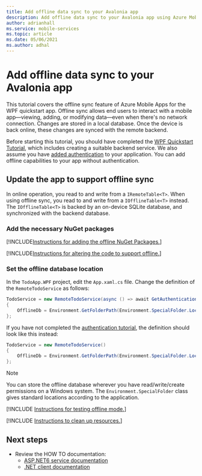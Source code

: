 ```yaml
---
title: Add offline data sync to your Avalonia app
description: Add offline data sync to your Avalonia app using Azure Mobile Apps with our tutorial.
author: adrianhall
ms.service: mobile-services
ms.topic: article
ms.date: 05/06/2021
ms.author: adhal
---
```


# Add offline data sync to your Avalonia app

This tutorial covers the offline sync feature of Azure Mobile Apps for the WPF quickstart app. Offline sync allows end users to interact with a mobile app&mdash;viewing, adding, or modifying data&mdash;even when there's no network connection. Changes are stored in a local database. Once the device is back online, these changes are synced with the remote backend.

Before starting this tutorial, you should have completed the [WPF Quickstart Tutorial](./index.md), which includes creating a suitable backend service.  We also assume you have [added authentication](./authentication.md) to your application.  You can add offline capabilities to your app without authentication.

## Update the app to support offline sync

In online operation, you read to and write from a `IRemoteTable<T>`.  When using offline sync, you read to and write from a `IOfflineTable<T>` instead.  The `IOfflineTable<T>` is backed by an on-device SQLite database, and synchronized with the backend database.

### Add the necessary NuGet packages

[!INCLUDE[Instructions for adding the offline NuGet Packages.](~/mobile-apps/azure-mobile-apps/includes/quickstart/windows/add-offline-nuget.md)]

[!INCLUDE[Instructions for altering the code to support offline.](~/mobile-apps/azure-mobile-apps/includes/quickstart/windows/add-offline-code.md)]

### Set the offline database location

In the `TodoApp.WPF` project, edit the `App.xaml.cs` file.  Change the definition of the `RemoteTodoService` as follows:

``` csharp
TodoService = new RemoteTodoService(async () => await GetAuthenticationToken())
{
    OfflineDb = Environment.GetFolderPath(Environment.SpecialFolder.LocalApplicationData) + "\\offline.db"
};
```

If you have not completed the [authentication tutorial](./authentication.md), the definition should look like this instead:

``` csharp
TodoService = new RemoteTodoService()
{
    OfflineDb = Environment.GetFolderPath(Environment.SpecialFolder.LocalApplicationData) + "\\offline.db"
};
```

> [!NOTE]
> You can store the offline database wherever you have read/write/create permissions on a Windows system.  The `Environment.SpecialFolder` class gives standard locations according to the application.

[!INCLUDE [Instructions for testing offline mode.](~/mobile-apps/azure-mobile-apps/includes/quickstart/common/test-offline-app.md)]

[!INCLUDE [Instructions to clean up resources.](~/mobile-apps/azure-mobile-apps/includes/quickstart/common/clean-up.md)]

## Next steps

* Review the HOW TO documentation:
  * [ASP.NET6 service documentation](~/mobile-apps/azure-mobile-apps/howto/server/dotnet-core.md)
  * [.NET client documentation](~/mobile-apps/azure-mobile-apps/howto/client/dotnet.md)
